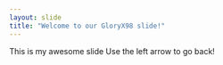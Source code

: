 ```yaml
---
layout: slide
title: "Welcome to our GloryX98 slide!"
---
```

This is my awesome slide
Use the left arrow to go back!